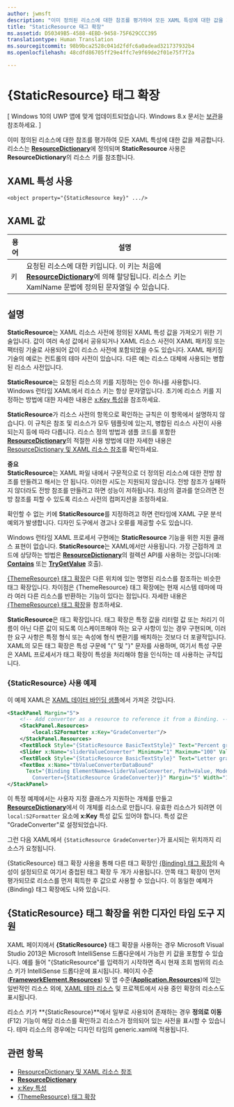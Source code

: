 ```yaml
---
author: jwmsft
description: "이미 정의된 리소스에 대한 참조를 평가하여 모든 XAML 특성에 대한 값을 제공합니다. 리소스는 ResourceDictionary에 정의되며 StaticResource 사용은 ResourceDictionary의 리소스 키를 참조합니다."
title: "StaticResource 태그 확장"
ms.assetid: D50349B5-4588-4EBD-9458-75F629CCC395
translationtype: Human Translation
ms.sourcegitcommit: 98b9bca2528c041d2fdfc6a0adead321737932b4
ms.openlocfilehash: 48cdfd86705ff29e4ffc7e9f69de2f01e75f7f2a

---
```


# {StaticResource} 태그 확장

\[ Windows 10의 UWP 앱에 맞게 업데이트되었습니다. Windows 8.x 문서는 [보관](http://go.microsoft.com/fwlink/p/?linkid=619132)을 참조하세요. \]

이미 정의된 리소스에 대한 참조를 평가하여 모든 XAML 특성에 대한 값을 제공합니다. 리소스는 [**ResourceDictionary**](https://msdn.microsoft.com/library/windows/apps/br208794)에 정의되며 **StaticResource** 사용은 **ResourceDictionary**의 리소스 키를 참조합니다.

## XAML 특성 사용

``` syntax
<object property="{StaticResource key}" .../>
```

## XAML 값

| 용어 | 설명 |
|------|-------------|
| 키 | 요청된 리소스에 대한 키입니다. 이 키는 처음에 [**ResourceDictionary**](https://msdn.microsoft.com/library/windows/apps/br208794)에 의해 할당됩니다. 리소스 키는 XamlName 문법에 정의된 문자열일 수 있습니다. |

## 설명

**StaticResource**는 XAML 리소스 사전에 정의된 XAML 특성 값을 가져오기 위한 기술입니다. 값이 여러 속성 값에서 공유되거나 XAML 리소스 사전이 XAML 패키징 또는 팩터링 기술로 사용되어 값이 리소스 사전에 포함되었을 수도 있습니다. XAML 패키징 기술의 예로는 컨트롤의 테마 사전이 있습니다. 다른 예는 리소스 대체에 사용되는 병합된 리소스 사전입니다.

**StaticResource**는 요청된 리소스의 키를 지정하는 인수 하나를 사용합니다. Windows 런타임 XAML에서 리소스 키는 항상 문자열입니다. 초기에 리소스 키를 지정하는 방법에 대한 자세한 내용은 [x:Key 특성](x-key-attribute.md)을 참조하세요.

**StaticResource**가 리소스 사전의 항목으로 확인하는 규칙은 이 항목에서 설명하지 않습니다. 이 규칙은 참조 및 리소스가 모두 템플릿에 있는지, 병합된 리소스 사전이 사용되는지 등에 따라 다릅니다. 리소스 정의 방법과 샘플 코드를 포함한 [**ResourceDictionary**](https://msdn.microsoft.com/library/windows/apps/br208794)의 적절한 사용 방법에 대한 자세한 내용은 [ResourceDictionary 및 XAML 리소스 참조](https://msdn.microsoft.com/library/windows/apps/mt187273)를 확인하세요.

**중요**  
**StaticResource**는 XAML 파일 내에서 구문적으로 더 정의된 리소스에 대한 전방 참조를 만들려고 해서는 안 됩니다. 이러한 시도는 지원되지 않습니다. 전방 참조가 실패하지 않더라도 전방 참조를 만들려고 하면 성능이 저하됩니다. 최상의 결과를 얻으려면 전방 참조를 피할 수 있도록 리소스 사전의 컴퍼지션을 조정하세요.

확인할 수 없는 키에 **StaticResource**를 지정하려고 하면 런타임에 XAML 구문 분석 예외가 발생합니다. 디자인 도구에서 경고나 오류를 제공할 수도 있습니다.

Windows 런타임 XAML 프로세서 구현에는 **StaticResource** 기능을 위한 지원 클래스 표현이 없습니다. **StaticResource**는 XAML에서만 사용됩니다. 가장 근접하게 코드에 상당하는 방법은 [**ResourceDictionary**](https://msdn.microsoft.com/library/windows/apps/br208794)의 컬렉션 API를 사용하는 것입니다(예: [**Contains**](https://msdn.microsoft.com/library/windows/apps/jj635925) 또는 [**TryGetValue**](https://msdn.microsoft.com/library/windows/apps/jj603139) 호출).

[{ThemeResource} 태그 확장](themeresource-markup-extension.md)은 다른 위치에 있는 명명된 리소스를 참조하는 비슷한 태그 확장입니다. 차이점은 {ThemeResource} 태그 확장에는 현재 시스템 테마에 따라 여러 다른 리소스를 반환하는 기능이 있다는 점입니다. 자세한 내용은 [{ThemeResource} 태그 확장](themeresource-markup-extension.md)을 참조하세요.

**StaticResource**은 태그 확장입니다. 태그 확장은 특정 값을 리터럴 값 또는 처리기 이름이 아닌 다른 값이 되도록 이스케이프해야 하는 요구 사항이 있는 경우 구현되며, 이러한 요구 사항은 특정 형식 또는 속성에 형식 변환기를 배치하는 것보다 더 포괄적입니다. XAML의 모든 태그 확장은 특성 구문에 "\{" 및 "\}" 문자를 사용하며, 여기서 특성 구문은 XAML 프로세서가 태그 확장이 특성을 처리해야 함을 인식하는 데 사용하는 규칙입니다.

### {StaticResource} 사용 예제

이 예제 XAML은 [XAML 데이터 바인딩 샘플](http://go.microsoft.com/fwlink/p/?linkid=226854)에서 가져온 것입니다.

```xml
<StackPanel Margin="5">
    <!-- Add converter as a resource to reference it from a Binding. --> 
    <StackPanel.Resources>
        <local:S2Formatter x:Key="GradeConverter"/>
    </StackPanel.Resources>
    <TextBlock Style="{StaticResource BasicTextStyle}" Text="Percent grade:" Margin="5" />
    <Slider x:Name="sliderValueConverter" Minimum="1" Maximum="100" Value="70" Margin="5"/>
    <TextBlock Style="{StaticResource BasicTextStyle}" Text="Letter grade:" Margin="5"/>
    <TextBox x:Name="tbValueConverterDataBound"
      Text="{Binding ElementName=sliderValueConverter, Path=Value, Mode=OneWay,  
        Converter={StaticResource GradeConverter}}" Margin="5" Width="150"/> 
</StackPanel> 
```

이 특정 예제에서는 사용자 지정 클래스가 지원하는 개체를 만들고 [**ResourceDictionary**](https://msdn.microsoft.com/library/windows/apps/br208794)에서 이 개체를 리소스로 만듭니다. 유효한 리소스가 되려면 이 `local:S2Formatter` 요소에 **x:Key** 특성 값도 있어야 합니다. 특성 값은 "GradeConverter"로 설정되었습니다.

그런 다음 XAML에서 `{StaticResource GradeConverter}`가 표시되는 위치까지 리소스가 요청됩니다.

{StaticResource} 태그 확장 사용을 통해 다른 태그 확장인 [{Binding} 태그 확장](binding-markup-extension.md)의 속성이 설정되므로 여기서 중첩된 태그 확장 두 개가 사용됩니다. 안쪽 태그 확장이 먼저 평가되므로 리소스를 먼저 획득한 후 값으로 사용할 수 있습니다. 이 동일한 예제가 {Binding} 태그 확장에도 나와 있습니다.

## **{StaticResource}** 태그 확장을 위한 디자인 타임 도구 지원

XAML 페이지에서 **{StaticResource}** 태그 확장을 사용하는 경우 Microsoft Visual Studio 2013은 Microsoft IntelliSense 드롭다운에서 가능한 키 값을 포함할 수 있습니다. 예를 들어 "{StaticResource"를 입력하기 시작하면 즉시 현재 조회 범위의 리소스 키가 IntelliSense 드롭다운에 표시됩니다. 페이지 수준([**FrameworkElement.Resources**](https://msdn.microsoft.com/library/windows/apps/br208740)) 및 앱 수준([**Application.Resources**](https://msdn.microsoft.com/library/windows/apps/br242338))에 있는 일반적인 리소스 외에, [XAML 테마 리소스](https://msdn.microsoft.com/library/windows/apps/mt187274) 및 프로젝트에서 사용 중인 확장의 리소스도 표시됩니다.

리소스 키가 **{StaticResource}**에서 일부로 사용되어 존재하는 경우 **정의로 이동**(F12) 기능이 해당 리소스를 확인하고 리소스가 정의되어 있는 사전을 표시할 수 있습니다. 테마 리소스의 경우에는 디자인 타임의 generic.xaml에 적용됩니다.

## 관련 항목

* [ResourceDictionary 및 XAML 리소스 참조](https://msdn.microsoft.com/library/windows/apps/mt187273)
* [**ResourceDictionary**](https://msdn.microsoft.com/library/windows/apps/br208794)
* [x:Key 특성](x-key-attribute.md)
* [{ThemeResource} 태그 확장](themeresource-markup-extension.md)




<!--HONumber=Aug16_HO3-->


